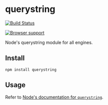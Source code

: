 # querystring

[![Build Status](https://secure.travis-ci.org/Gozala/querystring.png)](http://travis-ci.org/Gozala/querystring)


[![Browser support](http://ci.testling.com/Gozala/querystring.png)](http://ci.testling.com/Gozala/querystring)



Node's querystring module for all engines.

## Install ##

    npm install querystring


## Usage ##

Refer to [Node's documentation for `querystring`](https://nodejs.org/api/querystring.html).
